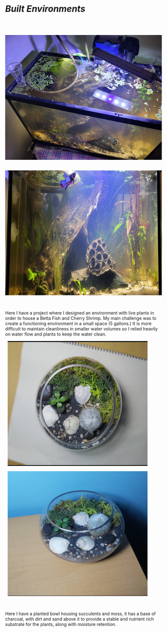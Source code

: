 &nbsp;
# _Built Environments_
 &nbsp;

&nbsp;
<img src="Top_Koi.jpg" alt="KoiAQ1" width="650" height="400">

&nbsp;
<img src="Front_Koi.jpg" alt="KoiAQ2" width="650" height="400">

&nbsp;

Here I have a project where I designed an environment with live plants in order to house a Betta Fish and Cherry Shrimp. My main challenge was to create a functioning environment in a small space (5 gallons.) It is more difficult to maintain cleanliness in smaller water volumes so I relied heavily on water flow and plants to keep the water clean.
&nbsp;
&nbsp;
&nbsp;
&nbsp;

&nbsp;
<img src="Top_Succulent.jpg" alt="Beach1" width="450" height="400">

&nbsp;
<img src="Corner_Succulent.jpg" alt="Beach2" width="450" height="400">

&nbsp;

Here I have a planted bowl housing succulents and moss, it has a base of charcoal, with dirt and sand above it to provide a stable and nutrient rich substrate for the plants, along with moisture retention. 